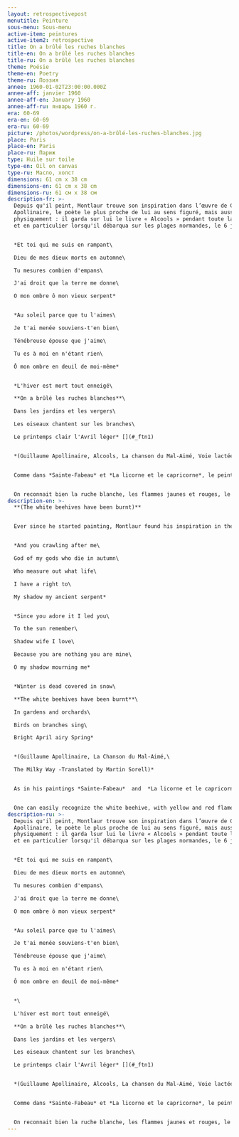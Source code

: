 ```yaml
---
layout: retrospectivepost
menutitle: Peinture
sous-menu: Sous-menu
active-item: peintures
active-item2: retrospective
title: On a brûlé les ruches blanches
title-en: On a brûlé les ruches blanches
title-ru: On a brûlé les ruches blanches
theme: Poésie
theme-en: Poetry
theme-ru: Поэзия
annee: 1960-01-02T23:00:00.000Z
annee-aff: janvier 1960
annee-aff-en: January 1960
annee-aff-ru: январь 1960 г.
era: 60-69
era-en: 60-69
era-ru: 60-69
picture: /photos/wordpress/on-a-brûlé-les-ruches-blanches.jpg
place: Paris
place-en: Paris
place-ru: Париж
type: Huile sur toile
type-en: Oil on canvas
type-ru: Масло, холст
dimensions: 61 cm x 38 cm
dimensions-en: 61 cm x 38 cm
dimensions-ru: 61 см x 38 см
description-fr: >-
  Depuis qu'il peint, Montlaur trouve son inspiration dans l’œuvre de Guillaume
  Apollinaire, le poète le plus proche de lui au sens figuré, mais aussi
  physiquement : il garda sur lui le livre « Alcools » pendant toute la guerre,
  et en particulier lorsqu'il débarqua sur les plages normandes, le 6 juin 1944.


  *Et toi qui me suis en rampant\

  Dieu de mes dieux morts en automne\

  Tu mesures combien d'empans\

  J'ai droit que la terre me donne\

  O mon ombre ô mon vieux serpent*


  *Au soleil parce que tu l'aimes\

  Je t'ai menée souviens-t'en bien\

  Ténébreuse épouse que j'aime\

  Tu es à moi en n'étant rien\

  Ô mon ombre en deuil de moi-même*


  *L'hiver est mort tout enneigé\

  **On a brûlé les ruches blanches**\

  Dans les jardins et les vergers\

  Les oiseaux chantent sur les branches\

  Le printemps clair l'Avril léger* [](#_ftn1)


  *(Guillaume Apollinaire, Alcools, La chanson du Mal-Aimé, Voie lactée)*


  Comme dans *Sainte-Fabeau* et *La licorne et le capricorne*, le peintre reproduit sur la toile les vers de  *La chanson du mal-Aimé*. Ici, le poète demande à son ombre, « sa ténébreuse épouse », de combien d'empans de terre il aura besoin pour creuser sa tombe. Mais l'hiver est mort, les ruches ont gelé et brûlent, les oiseaux chantent, c'est le printemps.


  On reconnait bien la ruche blanche, les flammes jaunes et rouges, le ciel bleu. On reconnait également les quelques empans de terre en bas du tableau.
description-en: >-
  **(The white beehives have been burnt)**


  Ever since he started painting, Montlaur found his inspiration in the works of Guillaume Apollinaire, the poet closest to him figuratively but also physically. Montlaur kept Apollinaire's “*Alcools*” with him throughout the war, and in particular when he landed on the Normandy beaches on D-Day.


  *And you crawling after me\

  God of my gods who die in autumn\

  Who measure out what life\

  I have a right to\

  My shadow my ancient serpent*


  *Since you adore it I led you\

  To the sun remember\

  Shadow wife I love\

  Because you are nothing you are mine\

  O my shadow mourning me*


  *Winter is dead covered in snow\

  **The white beehives have been burnt**\

  In gardens and orchards\

  Birds on branches sing\

  Bright April airy Spring*


  *(Guillaume Apollinaire, La Chanson du Mal-Aimé,\

  The Milky Way -Translated by Martin Sorell)*


  As in his paintings *Sainte-Fabeau*  and  *La licorne et le capricorne* , Montlaur reproduces on the canvas verses from Apollinaire's *La Chanson du Mal-Aimé*. The poet asks his shadow, "his dark wife", how many spans of earth he will need to dig his grave. Now winter is dead, the beehives have frozen and are burning, the birds are singing, it is springtime.


  One can easily recognize the white beehive, with yellow and red flames, a blue sky. There are a few spans of earth at the bottom of the painting.
description-ru: >-
  Depuis qu'il peint, Montlaur trouve son inspiration dans l’œuvre de Guillaume
  Apollinaire, le poète le plus proche de lui au sens figuré, mais aussi
  physiquement : il garda lsur lui le livre « Alcools » pendant toute la guerre,
  et en particulier lorsqu'il débarqua sur les plages normandes, le 6 juin 1944.


  *Et toi qui me suis en rampant\

  Dieu de mes dieux morts en automne\

  Tu mesures combien d'empans\

  J'ai droit que la terre me donne\

  O mon ombre ô mon vieux serpent*


  *Au soleil parce que tu l'aimes\

  Je t'ai menée souviens-t'en bien\

  Ténébreuse épouse que j'aime\

  Tu es à moi en n'étant rien\

  Ô mon ombre en deuil de moi-même*


  *\

  L'hiver est mort tout enneigé\

  **On a brûlé les ruches blanches**\

  Dans les jardins et les vergers\

  Les oiseaux chantent sur les branches\

  Le printemps clair l'Avril léger* [](#_ftn1)


  *(Guillaume Apollinaire, Alcools, La chanson du Mal-Aimé, Voie lactée)*


  Comme dans *Sainte-Fabeau* et *La licorne et le capricorne*, le peintre reproduit sur la toile les vers de  *La chanson du mal-Aimé*. Ici, le poète demande à son ombre, « sa ténébreuse épouse », de combien d'empans de terre il aura besoin pour creuser sa tombe. Mais l'hiver est mort, les ruches ont gelé et brûlent, les oiseaux chantent, c'est le printemps.


  On reconnait bien la ruche blanche, les flammes jaunes et rouges, le ciel bleu. On reconnait également les quelques empans de terre en bas du tableau.
---
```

